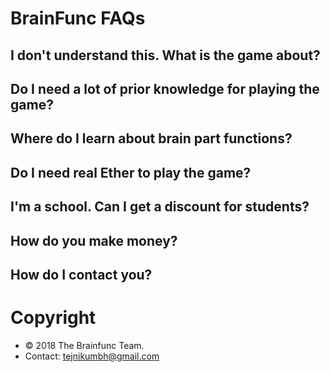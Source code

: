 # BrainFunc FAQs

## I don't understand this. What is the game about?

## Do I need a lot of prior knowledge for playing the game?

## Where do I learn about brain part functions?


## Do I need real Ether to play the game?


## I'm a school. Can I get a discount for students?

## How do you make money?

## How do I contact you?


# Copyright
- © 2018 The Brainfunc Team.
- Contact: tejnikumbh@gmail.com
